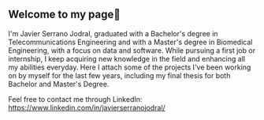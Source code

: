 ## Welcome to my page👋
I'm Javier Serrano Jodral, graduated with a Bachelor's degree in Telecommunications Engineering and with a Master's degree in Biomedical Engineering, with a focus on data and software.
While pursuing a first job or internship, I keep acquiring new knowledge in the field and enhancing all my abilities everyday.
Here I attach some of the projects I've been working on by myself for the last few years, including my final thesis for both Bachelor and Master's Degree.

Feel free to contact me through LinkedIn: https://www.linkedin.com/in/javierserranojodral/

<!--
**javserjod/javserjod** is a ✨ _special_ ✨ repository because its `README.md` (this file) appears on your GitHub profile.

Here are some ideas to get you started:

- 🔭 I’m currently working on ...
- 🌱 I’m currently learning ...
- 👯 I’m looking to collaborate on ...
- 🤔 I’m looking for help with ...
- 💬 Ask me about ...
- 📫 How to reach me: ...
- 😄 Pronouns: ...
- ⚡ Fun fact: ...
-->
